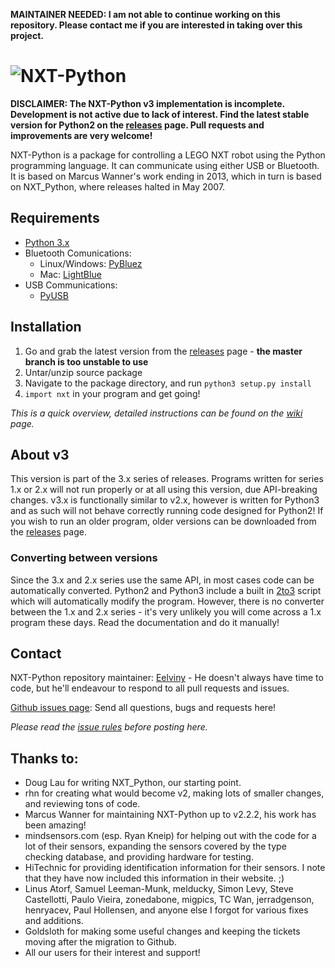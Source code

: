 **MAINTAINER NEEDED: I am not able to continue working on this repository. Please contact me if you are interested in taking over this project.**

# ![NXT-Python](https://cdn.jsdelivr.net/gh/Eelviny/nxt-python@master/logo.svg)
**DISCLAIMER: The NXT-Python v3 implementation is incomplete. Development is not active due to lack of interest. Find the latest stable version for Python2 on the [releases](https://github.com/Eelviny/nxt-python/releases) page. Pull requests and improvements are very welcome!**

NXT-Python is a package for controlling a LEGO NXT robot using the Python programming language. It can communicate using either USB or Bluetooth. It is based on Marcus Wanner's work ending in 2013, which in turn is based on NXT_Python, where releases halted in May 2007.

## Requirements
* [Python 3.x](http://www.python.org)
* Bluetooth Comunications:
  * Linux/Windows: [PyBluez](https://github.com/karulis/pybluez)
  * Mac: [LightBlue](http://lightblue.sourceforge.net/)
* USB Communications:
  * [PyUSB](https://walac.github.io/pyusb/)

## Installation
1. Go and grab the latest version from the [releases](https://github.com/Eelviny/nxt-python/releases) page - **the master branch is too unstable to use**
2. Untar/unzip source package
3. Navigate to the package directory, and run `python3 setup.py install`
4. `import nxt` in your program and get going!

*This is a quick overview, detailed instructions can be found on the [wiki](https://github.com/Eelviny/nxt-python/wiki/Installation) page.*

## About v3
This version is part of the 3.x series of releases. Programs written for series 1.x or 2.x will not run properly or at all using this version, due API-breaking changes.
v3.x is functionally similar to v2.x, however is written for Python3 and as such will not behave correctly running code designed for Python2!
If you wish to run an older program, older versions can be downloaded from the [releases](https://github.com/Eelviny/nxt-python/releases) page.

### Converting between versions
Since the 3.x and 2.x series use the same API, in most cases code can be automatically converted. Python2 and Python3 include a built in [2to3](https://docs.python.org/2/library/2to3.html) script which will automatically modify the program.
However, there is no converter between the 1.x and 2.x series - it's very unlikely you will come across a 1.x program these days. Read the documentation and do it manually!

## Contact
NXT-Python repository maintainer: [Eelviny](https://github.com/Eelviny) - He doesn't always have time to code, but he'll endeavour to respond to all pull requests and issues.

[Github issues page](https://github.com/Eelviny/nxt-python/issues): Send all questions, bugs and requests here!

*Please read the [issue rules](https://github.com/Eelviny/nxt-python/wiki/Issue-Rules) before posting here.*

## Thanks to:
* Doug Lau for writing NXT_Python, our starting point.
* rhn for creating what would become v2, making lots of smaller changes, and reviewing tons of code.
* Marcus Wanner for maintaining NXT-Python up to v2.2.2, his work has been amazing!
* mindsensors.com (esp. Ryan Kneip) for helping out with the code for a lot of their sensors, expanding the sensors covered by the type checking database, and providing hardware for testing.
* HiTechnic for providing identification information for their sensors. I note that they have now included this information in their website. ;)
* Linus Atorf, Samuel Leeman-Munk, melducky, Simon Levy, Steve Castellotti, Paulo Vieira, zonedabone, migpics, TC Wan, jerradgenson, henryacev, Paul Hollensen, and anyone else I forgot for various fixes and additions.
* Goldsloth for making some useful changes and keeping the tickets moving after the migration to Github.
* All our users for their interest and support!
